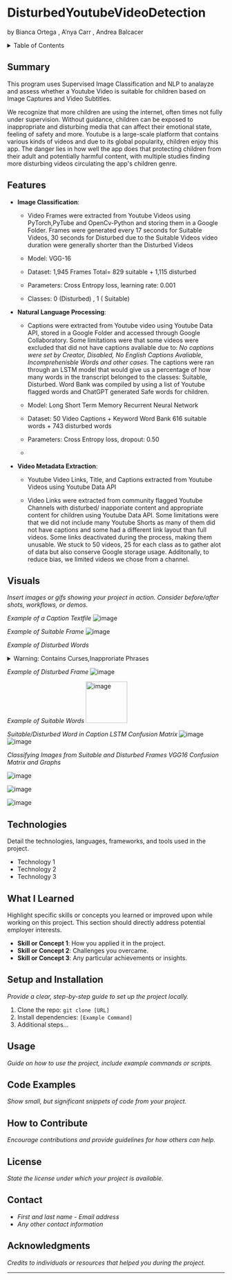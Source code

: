# DisturbedYoutubeVideoDetection
by Bianca Ortega , A’nya Carr , Andrea Balcacer
<details>
<summary>Table of Contents</summary>
  
1. [Summary](#summary)
2. [Features](#features)
3. [Visuals](#visuals)
4. [Technologies](#technologies)
5. [What I Learned](#what-i-learned)
6. [Setup and Installation](#setup-and-installation)
7. [Usage](#usage)
8. [Code Examples](#code-examples)
9. [How to Contribute](#how-to-contribute)
10. [License](#license)
11. [Contact](#contact)
12. [Acknowledgments](#acknowledgments)

</details>

## Summary

This program uses Supervised Image Classification and NLP to analayze and assess whether a Youtube Video is suitable for children based on Image Captures and Video Subtitles.

We recognize that more children are using the internet, often times not fully under supervision. Without guidance, children can be exposed to inappropriate and disturbing media that can affect their emotional state, feeling of safety and more. Youtube is a large-scale platform that contains various kinds of videos and due to its global popularity, children enjoy this app. The danger lies in how well the app does that protecting children from their adult and potentially harmful content, with multiple studies finding more disturbing videos circulating the app's children genre.


## Features
- **Image Classification**:
  - Video Frames were extracted from Youtube Videos using PyTorch,PyTube and OpenCv-Python and storing them in a Google Folder. Frames were generated every 17 seconds for Suitable Videos, 30 seconds for Disturbed due to the Suitable Videos video duration were generally shorter than the Disturbed Videos
    
  - Model: VGG-16
  - Dataset: 1,945 Frames Total= 829 suitable + 1,115 disturbed
  - Parameters: Cross Entropy loss, learning rate: 0.001
  - Classes: 0 (Disturbed) , 1 ( Suitable)
  
- **Natural Language Processing**:
  - Captions were extracted from Youtube video using Youtube Data API, stored in a Google Folder and accessed through Google Collaboratory. Some limitations were that some videos were excluded that did not have captions avaliable due to: *No captions were set by Creator, Disabled, No English Captions Avaliable, Incomprehenisble Words and other cases*. The captions were ran through an LSTM model that would give us a percentage of how many words in the transcript belonged to the classes: Suitable, Disturbed. Word Bank was compiled by using a list of Youtube flagged words and ChatGPT generated Safe words for children.
    
  - Model: Long Short Term Memory Recurrent Neural Network 
  - Dataset: 50 Video Captions + Keyword Word Bank 616 suitable words + 743 disturbed words
  - Parameters: Cross Entropy loss, dropout: 0.50
  - 
- **Video Metadata Extraction**:
  - Youtube Video Links, Title, and Captions extracted from Youtube Videos using Youtube Data API
 
  - Video Links were extracted from community flagged Youtube Channels with disturbed/ inapporiate content and appropriate content for children using Youtube Data API. Some limitations were that we did not include many Youtube Shorts as many of them did not have captions and some had a different link layout than full videos. Some links deactivated during the process, making them unusable. We stuck to 50 videos, 25 for each class as to gather alot of data but also conserve Google storage usage. Additonally, to reduce bias, we limited videos we chose from a channel.


## Visuals
*Insert images or gifs showing your project in action. Consider before/after shots, workflows, or demos.*

*Example of a Caption Textfile*
![image](https://github.com/A-nyaC/DisturbedYoutubeVideoDetection/assets/171085427/42509844-97d9-480f-86ae-c8b914278e5a)

*Example of Suitable Frame*
![image](https://github.com/A-nyaC/DisturbedYoutubeVideoDetection/assets/171085427/88bf8532-cf63-4e8f-a312-5e3769915569)

*Example of Disturbed Words*
<details>
  <summary>Warning: Contains Curses,Inapproriate Phrases</summary>

<img width="179" alt="image" src="https://github.com/A-nyaC/DisturbedYoutubeVideoDetection/assets/171085427/fca8df47-a6a4-4a73-819e-9159a714e41e">
</details>

*Example of Disturbed Frame*
![image](https://github.com/A-nyaC/DisturbedYoutubeVideoDetection/assets/171085427/3036a2b5-97f0-4668-9c4d-2178f0de6d67)

*Example of Suitable Words*
<img width="96" alt="image" src="https://github.com/A-nyaC/DisturbedYoutubeVideoDetection/assets/171085427/c0ac4a00-fff9-4496-a804-42aa641103fc">

*Suitable/Disturbed Word in Caption LSTM Confusion Matrix*
![image](https://github.com/A-nyaC/DisturbedYoutubeVideoDetection/assets/171085427/aa4e2be0-8972-4d84-a682-ba914f39be9b)
![image](https://github.com/A-nyaC/DisturbedYoutubeVideoDetection/assets/171085427/f419a57d-3ace-4205-839c-41f62a2e30e3)

*Classifying Images from Suitable and Disturbed Frames VGG16 Confusion Matrix and Graphs* 

![image](https://github.com/A-nyaC/DisturbedYoutubeVideoDetection/assets/171085427/4b2ee97c-f342-4fe8-ab3e-bb081de9c4c9)

![image](https://github.com/A-nyaC/DisturbedYoutubeVideoDetection/assets/171085427/f57e0e93-c554-47e3-9f54-00c5d0ec1443)

![image](https://github.com/A-nyaC/DisturbedYoutubeVideoDetection/assets/171085427/b4be44ae-1e6c-4e9e-b039-3c7db0ddad9b)














## Technologies
Detail the technologies, languages, frameworks, and tools used in the project.
- Technology 1
- Technology 2
- Technology 3

## What I Learned
Highlight specific skills or concepts you learned or improved upon while working on this project. This section should directly address potential employer interests.
- **Skill or Concept 1**: How you applied it in the project.
- **Skill or Concept 2**: Challenges you overcame.
- **Skill or Concept 3**: Any particular achievements or insights.

## Setup and Installation
*Provide a clear, step-by-step guide to set up the project locally.*
1. Clone the repo: `git clone [URL]`
2. Install dependencies: `[Example Command]`
3. Additional steps...

## Usage
*Guide on how to use the project, include example commands or scripts.*

## Code Examples
*Show small, but significant snippets of code from your project.*

## How to Contribute
*Encourage contributions and provide guidelines for how others can help.*

## License
*State the license under which your project is available.*

## Contact
- *First and last name* - *Email address*
- *Any other contact information*

## Acknowledgments
*Credits to individuals or resources that helped you during the project.*

---
